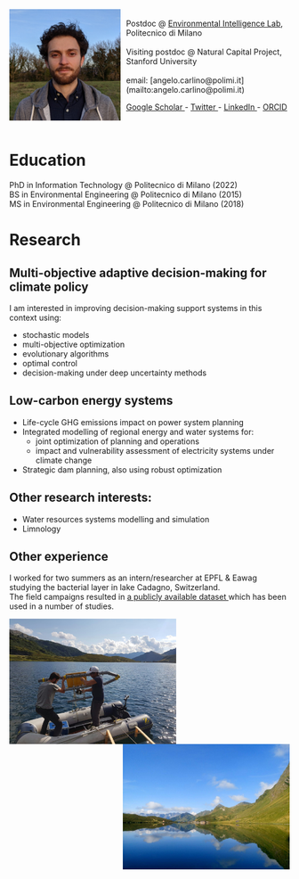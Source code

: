 <img style="float: left; padding: 0px 10px 0px 0px;" src="fototessera2021_2.jpg" height="200" alt="photo"/>

<br>
Postdoc @ <a href="www.ei.deib.polimi.it"> Environmental Intelligence Lab</a>, Politecnico di Milano <br>
<br>
Visiting postdoc @ Natural Capital Project, Stanford University <br>
<br>
email: [angelo.carlino@polimi.it](mailto:angelo.carlino@polimi.it)

<a href="https://scholar.google.com/citations?user=-8pdFX0AAAAJ&hl=en"> Google Scholar </a>  -
<a href="www.twitter.com/AngeloCarlino3"> Twitter </a> -
<a href="https://www.linkedin.com/in/angelo-carlino-570051170/"> LinkedIn </a> -
<a href="https://orcid.org/0000-0002-8403-9070"> ORCID </a>

<br clear="left"/>

# Education

PhD in Information Technology @ Politecnico di Milano (2022) <br>
BS in Environmental Engineering @ Politecnico di Milano (2015) <br>
MS in Environmental Engineering @ Politecnico di Milano (2018)
  
# Research

## Multi-objective adaptive decision-making for climate policy
I am interested in improving decision-making support systems in this context using:
- stochastic models
- multi-objective optimization
- evolutionary algorithms
- optimal control
- decision-making under deep uncertainty methods

## Low-carbon energy systems
- Life-cycle GHG emissions impact on power system planning
- Integrated modelling of regional energy and water systems for:
  + joint optimization of planning and operations
  + impact and vulnerability assessment of electricity systems under climate change
- Strategic dam planning, also using robust optimization

## Other research interests:
- Water resources systems modelling and simulation
- Limnology

## Other experience
I worked for two summers as an intern/researcher at EPFL & Eawag studying the bacterial layer in lake Cadagno, Switzerland.  <br>
The field campaigns resulted in <a href="https://zenodo.org/badge/DOI/10.5281/zenodo.7127882.svg"> a publicly available dataset </a> which has been used in a number of studies.

<p align="center">
<img align="left" src="IMG_20181226_132153.jpg" width=300px alt="Cadagno-work"/>  
<img src="DSC_0152_.jpg" width=300px align="right" alt="Cadagno"/>
<br clear="left"/>
</p>



